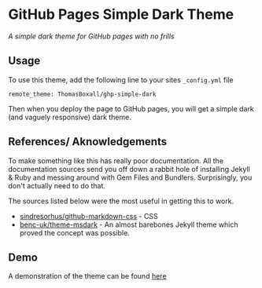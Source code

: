 # GitHub Pages Simple Dark Theme

*A simple dark theme for GitHub pages with no frills*

## Usage
To use this theme, add the following line to your sites `_config.yml` file
```
remote_theme: ThomasBoxall/ghp-simple-dark
```

Then when you deploy the page to GitHub pages, you will get a simple dark (and vaguely responsive) dark theme. 

## References/ Aknowledgements
To make something like this has really poor documentation. All the documentation sources send you off down a rabbit hole of installing Jekyll & Ruby and messing around with Gem Files and Bundlers. Surprisingly, you don't actually need to do that.

The sources listed below were the most useful in getting this to work.
* [sindresorhus/github-markdown-css](https://github.com/sindresorhus/github-markdown-css) - CSS
* [benc-uk/theme-msdark](https://github.com/benc-uk/theme-msdark) - An almost barebones Jekyll theme which proved the concept was possible. 

## Demo
A demonstration of the theme can be found [here](demo.md)